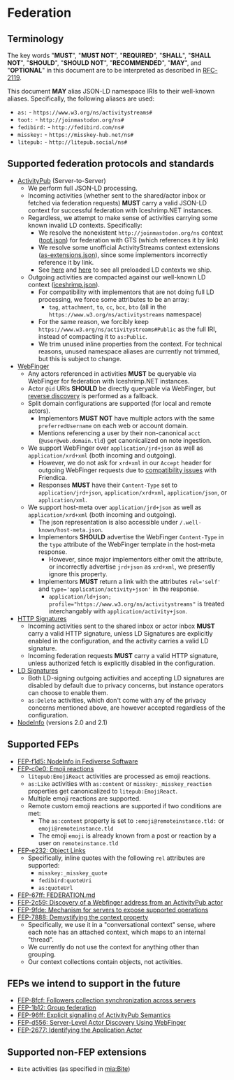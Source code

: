 # Federation

## Terminology

The key words "**MUST**", "**MUST NOT**", "**REQUIRED**", "**SHALL**", "**SHALL NOT**", "**SHOULD**", "**SHOULD NOT**", "**RECOMMENDED**", "**MAY**", and "**OPTIONAL**" in this document are to be interpreted as described in [RFC-2119](https://datatracker.ietf.org/doc/html/rfc2119).

This document **MAY** alias JSON-LD namespace IRIs to their well-known aliases. Specifically, the following aliases are used:
- `as:` - `https://www.w3.org/ns/activitystreams#`
- `toot:` - `http://joinmastodon.org/ns#`
- `fedibird:` - `http://fedibird.com/ns#`
- `misskey:` - `https://misskey-hub.net/ns#`
- `litepub:` - `http://litepub.social/ns#`

## Supported federation protocols and standards

- [ActivityPub](https://www.w3.org/TR/activitypub/) (Server-to-Server)
  - We perform full JSON-LD processing.
  - Incoming activities (whether sent to the shared/actor inbox or fetched via federation requests) **MUST** carry a valid JSON-LD context for successful federation with Iceshrimp.NET instances.
  - Regardless, we attempt to make sense of activities carrying some known invalid LD contexts. Specifically:
    + We resolve the nonexistent `http://joinmastodon.org/ns` context ([toot.json](https://iceshrimp.dev/iceshrimp/Iceshrimp.NET/src/branch/dev/Iceshrimp.Backend/Core/Federation/ActivityStreams/Contexts/toot.json)) for federation with GTS (which references it by link)
    + We resolve some unofficial ActivityStreams context extensions ([as-extensions.json](https://iceshrimp.dev/iceshrimp/Iceshrimp.NET/src/branch/dev/Iceshrimp.Backend/Core/Federation/ActivityStreams/Contexts/as-extensions.json)), since some implementors incorrectly reference it by link.
    + See [here](https://iceshrimp.dev/iceshrimp/Iceshrimp.NET/src/branch/dev/Iceshrimp.Backend/Core/Federation/ActivityStreams/LdHelpers.cs#L16-L24) and [here](https://iceshrimp.dev/iceshrimp/Iceshrimp.NET/src/branch/dev/Iceshrimp.Backend/Core/Federation/ActivityStreams/Contexts) to see all preloaded LD contexts we ship.
  - Outgoing activities are compacted against our well-known LD context ([iceshrimp.json](https://iceshrimp.dev/iceshrimp/Iceshrimp.NET/src/branch/dev/Iceshrimp.Backend/Core/Federation/ActivityStreams/Contexts/iceshrimp.json)).
    + For compatibility with implementors that are not doing full LD processing, we force some attributes to be an array:
      * `tag`, `attachment`, `to`, `cc`, `bcc`, `bto` (all in the `https://www.w3.org/ns/activitystreams` namespace)
    + For the same reason, we forcibly keep `https://www.w3.org/ns/activitystreams#Public` as the full IRI, instead of compacting it to `as:Public`.
    + We trim unused inline properties from the context. For technical reasons, unused namespace aliases are currently not trimmed, but this is subject to change.
- [WebFinger](https://webfinger.net/)
  - Any actors referenced in activities **MUST** be queryable via WebFinger for federation with Iceshrimp.NET instances.
  - Actor `@id` URIs **SHOULD** be directly queryable via WebFinger, but [reverse discovery](https://www.w3.org/community/reports/socialcg/CG-FINAL-apwf-20240608/#reverse-discovery) is performed as a fallback.
  - Split domain configurations are supported (for local and remote actors).
    + Implementors **MUST NOT** have multiple actors with the same `preferredUsername` on each web or account domain.
    + Mentions referencing a user by their non-canonical `acct` (`@user@web.domain.tld`) get canonicalized on note ingestion.
  - We support WebFinger over `application/jrd+json` as well as `application/xrd+xml` (both incoming and outgoing).
    + However, we do not ask for `xrd+xml` in our `Accept` header for outgoing WebFinger requests due to [compatibility issues](https://github.com/friendica/friendica/issues/14370) with Friendica.
    + Responses **MUST** have their `Content-Type` set to `application/jrd+json`, `application/xrd+xml`, `application/json`, or `application/xml`.
  - We support host-meta over `application/jrd+json` as well as `application/xrd+xml` (both incoming and outgoing).
    + The json representation is also accessible under `/.well-known/host-meta.json`.
    + Implementors **SHOULD** advertise the WebFinger `Content-Type` in the `type` attribute of the WebFinger template in the host-meta response.
      * However, since major implementors either omit the attribute, or incorrectly advertise `jrd+json` as `xrd+xml`, we presently ignore this property.
    + Implementors **MUST** return a link with the attributes `rel='self'` and `type='application/activity+json'` in the response.
      * `application/ld+json; profile="https://www.w3.org/ns/activitystreams"` is treated interchangably with `application/activity+json`.
- [HTTP Signatures](https://datatracker.ietf.org/doc/html/draft-cavage-http-signatures)
  - Incoming activities sent to the shared inbox or actor inbox **MUST** carry a valid HTTP signature, unless LD Signatures are explicitly enabled in the configuration, and the activity carries a valid LD signature.
  - Incoming federation requests **MUST** carry a valid HTTP signature, unless authorized fetch is explicitly disabled in the configuration.
- [LD Signatures](https://web.archive.org/web/20170923124140/https://w3c-dvcg.github.io/ld-signatures/)
  + Both LD-signing outgoing activities and accepting LD signatures are disabled by default due to privacy concerns, but instance operators can choose to enable them.
  + `as:Delete` activities, which don't come with any of the privacy concerns mentioned above, are however accepted regardless of the configuration.
- [NodeInfo](https://nodeinfo.diaspora.software/) (versions 2.0 and 2.1)

## Supported FEPs

- [FEP-f1d5: NodeInfo in Fediverse Software](https://codeberg.org/fediverse/fep/src/branch/main/fep/f1d5/fep-f1d5.md)
- [FEP-c0e0: Emoji reactions](https://codeberg.org/fediverse/fep/src/branch/main/fep/c0e0/fep-c0e0.md)
  + `litepub:EmojiReact` activities are processed as emoji reactions.
  + `as:Like` activities with `as:content` or `misskey:_misskey_reaction` properties get canonicalized to `litepub:EmojiReact`.
  + Multiple emoji reactions are supported.
  + Remote custom emoji reactions are supported if two conditions are met:
    * The `as:content` property is set to `:emoji@remoteinstance.tld:` or `emoji@remoteinstance.tld`
    * The emoji `emoji` is already known from a post or reaction by a user on `remoteinstance.tld`
- [FEP-e232: Object Links](https://codeberg.org/fediverse/fep/src/branch/main/fep/e232/fep-e232.md)
    + Specifically, inline quotes with the following `rel` attributes are supported:
        * `misskey:_misskey_quote`
        * `fedibird:quoteUri`
        * `as:quoteUrl`
- [FEP-67ff: FEDERATION.md](https://codeberg.org/fediverse/fep/src/branch/main/fep/67ff/fep-67ff.md)
- [FEP-2c59: Discovery of a Webfinger address from an ActivityPub actor](https://codeberg.org/fediverse/fep/src/branch/main/fep/2c59/fep-2c59.md)
- [FEP-9fde: Mechanism for servers to expose supported operations](https://codeberg.org/fediverse/fep/src/branch/main/fep/9fde/fep-9fde.md)
- [FEP-7888: Demystifying the context property](https://codeberg.org/fediverse/fep/src/branch/main/fep/7888/fep-7888.md)
    + Specifically, we use it in a "conversational context" sense, where each note has an attached context, which maps to an internal "thread".
    + We currently do not use the context for anything other than grouping.
    + Our context collections contain objects, not activities.

## FEPs we intend to support in the future
- [FEP-8fcf: Followers collection synchronization across servers](https://codeberg.org/fediverse/fep/src/branch/main/fep/8fcf/fep-8fcf.md)
- [FEP-1b12: Group federation](https://codeberg.org/fediverse/fep/src/branch/main/fep/1b12/fep-1b12.md)
- [FEP-96ff: Explicit signalling of ActivityPub Semantics](https://codeberg.org/fediverse/fep/src/branch/main/fep/96ff/fep-96ff.md)
- [FEP-d556: Server-Level Actor Discovery Using WebFinger](https://codeberg.org/fediverse/fep/src/branch/main/fep/d556/fep-d556.md)
- [FEP-2677: Identifying the Application Actor](https://codeberg.org/fediverse/fep/src/branch/main/fep/2677/fep-2677.md)

## Supported non-FEP extensions
- `Bite` activities (as specified in [mia:Bite](https://ns.mia.jetzt/as/#Bite))
